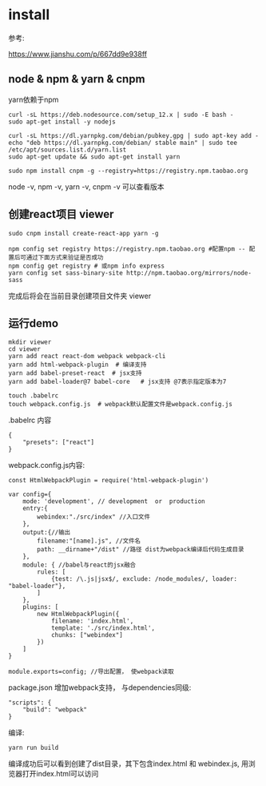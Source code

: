 # install

参考: 

https://www.jianshu.com/p/667dd9e938ff


## node & npm & yarn & cnpm

yarn依赖于npm

```
curl -sL https://deb.nodesource.com/setup_12.x | sudo -E bash -
sudo apt-get install -y nodejs

curl -sL https://dl.yarnpkg.com/debian/pubkey.gpg | sudo apt-key add -
echo "deb https://dl.yarnpkg.com/debian/ stable main" | sudo tee /etc/apt/sources.list.d/yarn.list
sudo apt-get update && sudo apt-get install yarn

sudo npm install cnpm -g --registry=https://registry.npm.taobao.org
```

node -v, npm -v, yarn -v, cnpm -v 可以查看版本


## 创建react项目 viewer

```
sudo cnpm install create-react-app yarn -g

npm config set registry https://registry.npm.taobao.org #配置npm -- 配置后可通过下面方式来验证是否成功
npm config get registry # 或npm info express
yarn config set sass-binary-site http://npm.taobao.org/mirrors/node-sass
```

完成后将会在当前目录创建项目文件夹 viewer

## 运行demo

```
mkdir viewer
cd viewer
yarn add react react-dom webpack webpack-cli
yarn add html-webpack-plugin  # 编译支持
yarn add babel-preset-react  # jsx支持
yarn add babel-loader@7 babel-core   # jsx支持 @7表示指定版本为7

touch .babelrc
touch webpack.config.js  # webpack默认配置文件是webpack.config.js
```

.babelrc 内容

```
{
    "presets": ["react"]
}
```

webpack.config.js内容:

```
const HtmlWebpackPlugin = require('html-webpack-plugin')

var config={
    mode: 'development', // development  or  production
    entry:{
        webindex:"./src/index" //入口文件
    },
    output:{//输出
        filename:"[name].js", //文件名
        path: __dirname+"/dist" //路径 dist为webpack编译后代码生成目录
    },
    module: { //babel与react的jsx融合
        rules: [
            {test: /\.js|jsx$/, exclude: /node_modules/, loader: "babel-loader"},
        ]
    },
    plugins: [
        new HtmlWebpackPlugin({
            filename: 'index.html',
            template: './src/index.html',
            chunks: ["webindex"]
        })
    ]
}

module.exports=config; //导出配置， 使webpack读取
```

package.json 增加webpack支持， 与dependencies同级:

```
"scripts": {
    "build": "webpack"
}
```

编译:

```
yarn run build
```

编译成功后可以看到创建了dist目录，其下包含index.html 和 webindex.js, 用浏览器打开index.html可以访问

